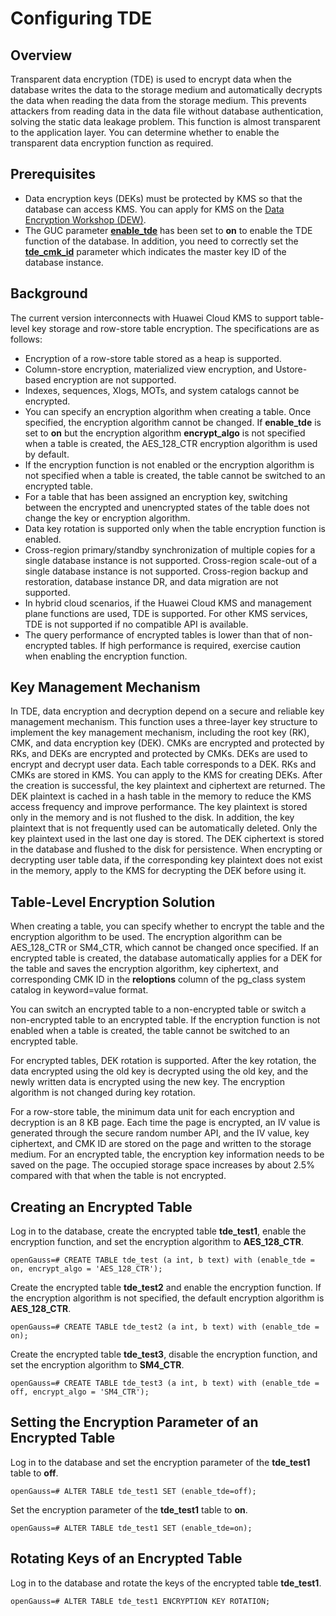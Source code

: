# Configuring TDE<a name="EN-US_TOPIC_0000001104244594"></a>

## Overview<a name="section1326254143019"></a>

Transparent data encryption (TDE) is used to encrypt data when the database writes the data to the storage medium and automatically decrypts the data when reading the data from the storage medium. This prevents attackers from reading data in the data file without database authentication, solving the static data leakage problem. This function is almost transparent to the application layer. You can determine whether to enable the transparent data encryption function as required.

## Prerequisites<a name="section756657103117"></a>

-   Data encryption keys (DEKs) must be protected by KMS so that the database can access KMS. You can apply for KMS on the [Data Encryption Workshop (DEW)](https://www.huaweicloud.com/product/dew.html).
-   The GUC parameter **[enable\_tde](../DataBaseReference/security-configuration.md#section17961238192110)** has been set to **on** to enable the TDE function of the database. In addition, you need to correctly set the **[tde\_cmk\_id](../DataBaseReference/security-configuration.md#section4132027193410)** parameter which indicates the master key ID of the database instance.

## Background<a name="section1049011225714"></a>

The current version interconnects with Huawei Cloud KMS to support table-level key storage and row-store table encryption. The specifications are as follows:

-   Encryption of a row-store table stored as a heap is supported.
-   Column-store encryption, materialized view encryption, and Ustore-based encryption are not supported.
-   Indexes, sequences, Xlogs, MOTs, and system catalogs cannot be encrypted.
-   You can specify an encryption algorithm when creating a table. Once specified, the encryption algorithm cannot be changed. If **enable\_tde** is set to **on** but the encryption algorithm **encrypt\_algo** is not specified when a table is created, the AES\_128\_CTR encryption algorithm is used by default.
-   If the encryption function is not enabled or the encryption algorithm is not specified when a table is created, the table cannot be switched to an encrypted table.
-   For a table that has been assigned an encryption key, switching between the encrypted and unencrypted states of the table does not change the key or encryption algorithm.
-   Data key rotation is supported only when the table encryption function is enabled.
-   Cross-region primary/standby synchronization of multiple copies for a single database instance is not supported. Cross-region scale-out of a single database instance is not supported. Cross-region backup and restoration, database instance DR, and data migration are not supported.
-   In hybrid cloud scenarios, if the Huawei Cloud KMS and management plane functions are used, TDE is supported. For other KMS services, TDE is not supported if no compatible API is available.
-   The query performance of encrypted tables is lower than that of non-encrypted tables. If high performance is required, exercise caution when enabling the encryption function.

## Key Management Mechanism<a name="section920142711513"></a>

In TDE, data encryption and decryption depend on a secure and reliable key management mechanism. This function uses a three-layer key structure to implement the key management mechanism, including the root key (RK), CMK, and data encryption key (DEK). CMKs are encrypted and protected by RKs, and DEKs are encrypted and protected by CMKs. DEKs are used to encrypt and decrypt user data. Each table corresponds to a DEK. RKs and CMKs are stored in KMS. You can apply to the KMS for creating DEKs. After the creation is successful, the key plaintext and ciphertext are returned. The DEK plaintext is cached in a hash table in the memory to reduce the KMS access frequency and improve performance. The key plaintext is stored only in the memory and is not flushed to the disk. In addition, the key plaintext that is not frequently used can be automatically deleted. Only the key plaintext used in the last one day is stored. The DEK ciphertext is stored in the database and flushed to the disk for persistence. When encrypting or decrypting user table data, if the corresponding key plaintext does not exist in the memory, apply to the KMS for decrypting the DEK before using it.

## Table-Level Encryption Solution<a name="section8693143685716"></a>

When creating a table, you can specify whether to encrypt the table and the encryption algorithm to be used. The encryption algorithm can be AES\_128\_CTR or SM4\_CTR, which cannot be changed once specified. If an encrypted table is created, the database automatically applies for a DEK for the table and saves the encryption algorithm, key ciphertext, and corresponding CMK ID in the **reloptions** column of the pg\_class system catalog in keyword=value format.

You can switch an encrypted table to a non-encrypted table or switch a non-encrypted table to an encrypted table. If the encryption function is not enabled when a table is created, the table cannot be switched to an encrypted table.

For encrypted tables, DEK rotation is supported. After the key rotation, the data encrypted using the old key is decrypted using the old key, and the newly written data is encrypted using the new key. The encryption algorithm is not changed during key rotation.

For a row-store table, the minimum data unit for each encryption and decryption is an 8 KB page. Each time the page is encrypted, an IV value is generated through the secure random number API, and the IV value, key ciphertext, and CMK ID are stored on the page and written to the storage medium. For an encrypted table, the encryption key information needs to be saved on the page. The occupied storage space increases by about 2.5% compared with that when the table is not encrypted.

## Creating an Encrypted Table<a name="section178015477237"></a>

Log in to the database, create the encrypted table **tde\_test1**, enable the encryption function, and set the encryption algorithm to **AES\_128\_CTR**.

```
openGauss=# CREATE TABLE tde_test (a int, b text) with (enable_tde = on, encrypt_algo = 'AES_128_CTR');
```

Create the encrypted table **tde\_test2** and enable the encryption function. If the encryption algorithm is not specified, the default encryption algorithm is **AES\_128\_CTR**.

```
openGauss=# CREATE TABLE tde_test2 (a int, b text) with (enable_tde = on);
```

Create the encrypted table **tde\_test3**, disable the encryption function, and set the encryption algorithm to **SM4\_CTR**.

```
openGauss=# CREATE TABLE tde_test3 (a int, b text) with (enable_tde = off, encrypt_algo = 'SM4_CTR');
```

## Setting the Encryption Parameter of an Encrypted Table<a name="section1287104795218"></a>

Log in to the database and set the encryption parameter of the **tde\_test1** table to **off**.

```
openGauss=# ALTER TABLE tde_test1 SET (enable_tde=off);
```

Set the encryption parameter of the **tde\_test1** table to **on**.

```
openGauss=# ALTER TABLE tde_test1 SET (enable_tde=on);
```

## Rotating Keys of an Encrypted Table <a name="section186955010234"></a>

Log in to the database and rotate the keys of the encrypted table **tde\_test1**.

```
openGauss=# ALTER TABLE tde_test1 ENCRYPTION KEY ROTATION;
```
